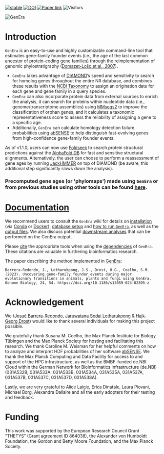 

[![stable](http://badges.github.io/stability-badges/dist/stable.svg)](http://github.com/badges/stability-badges)
[![DOI](https://zenodo.org/badge/483209866.svg)](https://zenodo.org/badge/latestdoi/483209866)
[![Paper link](https://img.shields.io/badge/Published_in-Genome_Biology-badge?labelColor=%23CBE059&color=%231D3050)](https://genomebiology.biomedcentral.com/articles/10.1186/s13059-023-02895-z)
![Visitors](https://api.visitorbadge.io/api/visitors?path=https%3A%2F%2Fgithub.com%2Fjosuebarrera%2FGenEra&label=VISITORS&countColor=%23263759&style=flat)

![GenEra](https://github.com/josuebarrera/GenEra/blob/main/logo.png)

Introduction
============

`GenEra` is an easy-to-use and highly customizable command-line tool that estimates gene-family founder events (i.e., the age of the last common ancestor of protein-coding gene families) through the reimplementation of genomic phylostratigraphy ([Domazet-Lošo et al., 2007](https://www.sciencedirect.com/science/article/pii/S0168952507002995)).
-	`GenEra` takes advantage of [DIAMOND](https://github.com/bbuchfink/diamond "DIAMOND")’s speed and sensitivity to search for homolog genes throughout the entire NR database, and combines these results with the [NCBI Taxonomy](https://www.ncbi.nlm.nih.gov/taxonomy "NCBI Taxonomy") to assign an origination date for each gene and gene family in a query species.
-	`GenEra` can also incorporate protein data from external sources to enrich the analysis, it can search for proteins within nucleotide data (i.e., genome/transcriptome assemblies) using [MMseqs2](https://github.com/soedinglab/MMseqs2 "MMseqs2") to improve the classification of orphan genes, and it calculates a taxonomic representativeness score to assess the reliability of assigning a gene to a specific age.
-	Additionally, `GenEra` can calculate homology detection failure probabilities using [abSENSE](https://github.com/caraweisman/abSENSE "abSENSE") to help distinguish fast-evolving genes from high-confidence gene-family founder events. 

As of v1.1.0, users can now use [Foldseek](https://github.com/steineggerlab/foldseek "Foldseek") to search protein structural predictions against the [AlphaFold DB](https://alphafold.ebi.ac.uk/ "AlphaFold DB") for fast and sensitive structural alignments. Alternatively, the user can choose to perform a reassessment of gene ages by running [JackHMMER](http://hmmer.org/ "JackHMMER") on top of DIAMOND (be aware, this additional step significantly slows down the analysis).

### Precomputed gene ages (or 'phylomaps') made using `GenEra` or from previous studies using other tools can be found [here](https://github.com/HajkD/published_phylomaps).

[Documentation](https://github.com/josuebarrera/GenEra/wiki)
============

We recommend users to consult the `GenEra` wiki for details on [installation](https://github.com/josuebarrera/GenEra/wiki/Installing-GenEra) (via [Conda](https://github.com/josuebarrera/GenEra/wiki/Installing-GenEra#conda-installation) or [Docker](https://github.com/josuebarrera/GenEra/wiki/Installing-GenEra#docker-installation)), [database setup](https://github.com/josuebarrera/GenEra/wiki/Setting-up-the-database(s)) and [how to run `GenEra`](https://github.com/josuebarrera/GenEra/wiki/Running-GenEra), as well as the [output files](https://github.com/josuebarrera/GenEra/wiki/GenEra-output).
We also discuss potential [downstream analyses](https://github.com/josuebarrera/GenEra/wiki/Downstream-analyses) that can be performed on the GenEra output.

Please [cite](https://github.com/josuebarrera/GenEra/wiki/Citations) the appropriate tools when using the [dependencies](https://github.com/josuebarrera/GenEra/wiki#dependencies) of `GenEra`. These citations are valuable in furthering bioinformatics research.

The paper describing the method implemented in [GenEra](https://genomebiology.biomedcentral.com/articles/10.1186/s13059-023-02895-z):
```console
Barrera-Redondo, J., Lotharukpong, J.S., Drost, H.G., Coelho, S.M. (2023). Uncovering gene-family founder events during major evolutionary transitions in animals, plants and fungi using GenEra. Genome Biology, 24, 54. https://doi.org/10.1186/s13059-023-02895-z
```

Acknowledgement
=========

We ([Josué Barrera-Redondo](https://github.com/josuebarrera), [Jaruwatana Sodai Lotharukpong](https://github.com/LotharukpongJS) & [Hajk-Georg Drost](https://github.com/HajkD)) would like to thank several individuals for making this project possible.

We gratefully thank Susana M. Coelho, the Max Planck Institute for Biology Tübingen and the Max Planck Society for hosting and facilitating this research.
We thank Caroline M. Weisman for her helpful comments on how to analyze and interpret HDF probabilities of her software [abSENSE](https://github.com/caraweisman/abSENSE).
We thank the Max Planck Computing and Data Facility for access to and support of the HPC infrastructure, as well as the BMBF-funded de.NBI Cloud within the German Network for Bioinformatics Infrastructure (de.NBI) (031A532B, 031A533A, 031A533B, 031A534A, 031A535A, 031A537A, 031A537B, 031A537C, 031A537D, 031A538A).

Lastly, we are very grateful to Alice Laigle, Erica Dinatale, Laura Piovani, Michael Borg, Alexandra Dallaire and all the early adopters for their testing and feedback.

Funding
=========

This work was supported by the European Research Council Grant “THETYS” (Grant agreement ID 864038), the Alexander von Humboldt Foundation, the Gordon and Betty Moore Foundation, and the Max Planck Society.
